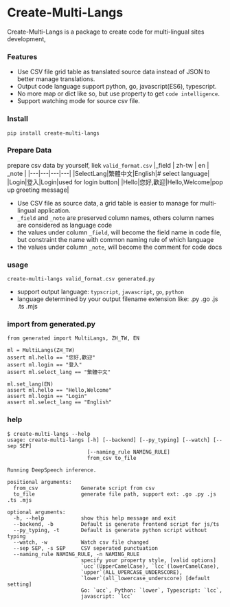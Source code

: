 # Create-Multi-Langs

Create-Multi-Langs is a package to create code for multi-lingual sites development, 

### Features
- Use CSV file grid table as translated source data instead of JSON to better manage translations.
- Output code language support python, go, javascript(ES6), typescript.
- No more map or dict like so, but use property to get `code intelligence`.
- Support watching mode for source csv file.

### Install
```
pip install create-multi-langs
```


### Prepare Data

prepare csv data by yourself, liek `valid_format.csv`
|_field | zh-tw | en | _note |
|---|---|---|---|
|SelectLang|繁體中文|English|# select language|
|Login|登入|Login|used for login button|
|Hello|您好,歡迎|Hello,Welcome|pop up greeting message|

- Use CSV file as source data, a grid table is easier to manage for multi-lingual application.
- `_field` and `_note` are preserved column names, others column names are considered as language code
- the values under column `_field`, will become the field name in code file, but constraint the name with common naming rule of which language
- the values under column `_note`, will become the comment for code docs

### usage
```
create-multi-langs valid_format.csv generated.py
```
- support output language: `typscript`, `javascript`, `go`, `python`
- language determined by your output filename extension like: .py .go .js .ts .mjs

### import from generated.py
```
from generated import MultiLangs, ZH_TW, EN

ml = MultiLangs(ZH_TW)
assert ml.hello == "您好,歡迎"
assert ml.login == "登入"
assert ml.select_lang == "繁體中文"

ml.set_lang(EN)
assert ml.hello == "Hello,Welcome"
assert ml.login == "Login"
assert ml.select_lang == "English"
```

### help
```
$ create-multi-langs --help
usage: create-multi-langs [-h] [--backend] [--py_typing] [--watch] [--sep SEP]
                          [--naming_rule NAMING_RULE]
                          from_csv to_file

Running DeepSpeech inference.

positional arguments:
  from_csv              Generate script from csv
  to_file               generate file path, support ext: .go .py .js .ts .mjs

optional arguments:
  -h, --help            show this help message and exit
  --backend, -b         Default is generate frontend script for js/ts
  --py_typing, -t       Default is generate python script without typing
  --watch, -w           Watch csv file changed
  --sep SEP, -s SEP     CSV seperated punctuation
  --naming_rule NAMING_RULE, -n NAMING_RULE
                        specify your property style, [valid options]
                        `ucc`(UpperCamelCase), `lcc`(lowerCamelCase),
                        `upper`(ALL_UPERCASE_UNDERSCORE),
                        `lower`(all_lowercase_underscore) [default setting]
                        Go: `ucc`, Python: `lower`, Typescript: `lcc`,
                        javascript: `lcc`
```